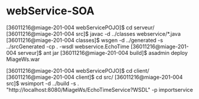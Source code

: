 # webService-SOA

[36011216@miage-201-004 webServicePOJO]$ cd serveur/
[36011216@miage-201-004 src]$ javac -d ../classes webservice/*.java
[36011216@miage-201-004 classes]$ wsgen -d ../generated -s ../srcGenerated -cp . -wsdl webservice.EchoTime
[36011216@miage-201-004 serveur]$ ant jar
[36011216@miage-201-004 build]$ asadmin deploy MiageWs.war 


[36011216@miage-201-004 webServicePOJO]$ cd client/
[36011216@miage-201-004 client]$ cd src/
[36011216@miage-201-004 src]$ wsimport -d ../build -s . "http://localhost:8080/MiageWs/EchoTimeService?WSDL" -p importservice
